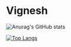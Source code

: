 # Vignesh


![Anurag's GitHub stats](https://github-readme-stats.vercel.app/api?username=vigi30&count_private=true&show_icons=true&theme=dracula) 


[![Top Langs](https://github-readme-stats.vercel.app/api/top-langs/?username=vigi30&layout=demo)](https://github.com/anuraghazra/github-readme-stats)

